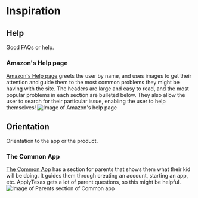 # Inspiration 

## Help 
Good FAQs or help. 

### Amazon's Help page 
[Amazon's Help page](https://smile.amazon.com/gp/help/customer/display.html?sa-no-redirect=1) greets the user by name, and uses images to get their attention and guide them to the most common problems they might be having with the site. The headers are large and easy to read, and the most popular problems in each section are bulleted below. They also allow the user to search for their particular issue, enabling the user to help themselves! 
![Image of Amazon's help page](http://i.imgur.com/LdXzOUk.png) 

## Orientation 
Orientation to the app or the product. 

### The Common App 
[The Common App](https://www.commonapp.org/) has a section for parents that shows them what their kid will be doing. It guides them through creating an account, starting an app, etc. ApplyTexas gets a lot of parent questions, so this might be helpful. 
![Image of Parents section of Common app](http://i.imgur.com/eEANwM7.jpg)
